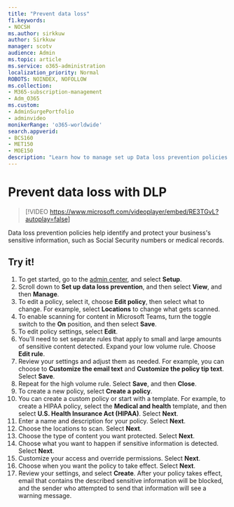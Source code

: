 ```yaml
---
title: "Prevent data loss"
f1.keywords:
- NOCSH
ms.author: sirkkuw
author: Sirkkuw
manager: scotv
audience: Admin
ms.topic: article
ms.service: o365-administration
localization_priority: Normal
ROBOTS: NOINDEX, NOFOLLOW
ms.collection: 
- M365-subscription-management 
- Adm_O365
ms.custom: 
- AdminSurgePortfolio
- adminvideo
monikerRange: 'o365-worldwide'
search.appverid:
- BCS160
- MET150
- MOE150
description: "Learn how to manage set up Data loss prevention policies."
---
```


# Prevent data loss with DLP

> [!VIDEO https://www.microsoft.com/videoplayer/embed/RE3TGvL?autoplay=false]

Data loss prevention policies help identify and protect your business's sensitive information, such as Social Security numbers or medical records. 

## Try it!

1. To get started, go to the [admin center](https://admin.microsoft.com), and select **Setup**.
1. Scroll down to **Set up data loss prevention**, and then select **View**, and then **Manage**.
1. To edit a policy, select it, choose **Edit policy**, then select what to change. For example, select **Locations** to change what gets scanned.
1. To enable scanning for content in Microsoft Teams, turn the toggle switch to the **On** position, and then select **Save**.
1. To edit policy settings, select **Edit**.
1. You'll need to set separate rules that apply to small and large amounts of sensitive content detected. Expand your low volume rule. Choose **Edit rule**.
1. Review your settings and adjust them as needed. For example, you can choose to **Customize the email text** and **Customize the policy tip text**. Select **Save**.
1. Repeat for the high volume rule. Select **Save**, and then **Close**.
1. To create a new policy, select **Create a policy**.
1. You can create a custom policy or start with a template. For example, to create a HIPAA policy, select the **Medical and health** template, and then select **U.S. Health Insurance Act (HIPAA)**. Select **Next**.
1. Enter a name and description for your policy. Select **Next**.
1. Choose the locations to scan. Select **Next**.
1. Choose the type of content you want protected. Select **Next**.
1. Choose what you want to happen if sensitive information is detected. Select **Next**.
1. Customize your access and override permissions. Select **Next**.
1. Choose when you want the policy to take effect. Select **Next**.
1. Review your settings, and select **Create**. After your policy takes effect, email that contains the described sensitive information will be blocked, and the sender who attempted to send that information will see a warning message.